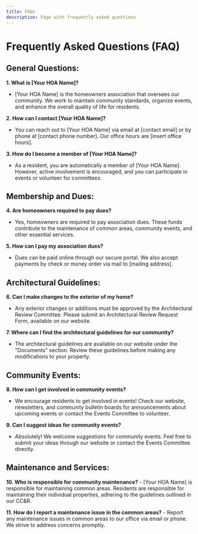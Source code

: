 ```yaml
---
title: FAQs
description: Page with frequently asked questions
---
```


# Frequently Asked Questions (FAQ)

## General Questions:

**1. What is [Your HOA Name]?**
   - [Your HOA Name] is the homeowners association that oversees our community. We work to maintain community standards, organize events, and enhance the overall quality of life for residents.

**2. How can I contact [Your HOA Name]?**
   - You can reach out to [Your HOA Name] via email at [contact email] or by phone at [contact phone number]. Our office hours are [insert office hours].

**3. How do I become a member of [Your HOA Name]?**
   - As a resident, you are automatically a member of [Your HOA Name]. However, active involvement is encouraged, and you can participate in events or volunteer for committees.

## Membership and Dues:

**4. Are homeowners required to pay dues?**
   - Yes, homeowners are required to pay association dues. These funds contribute to the maintenance of common areas, community events, and other essential services.

**5. How can I pay my association dues?**
   - Dues can be paid online through our secure portal. We also accept payments by check or money order via mail to [mailing address].

## Architectural Guidelines:

**6. Can I make changes to the exterior of my home?**
   - Any exterior changes or additions must be approved by the Architectural Review Committee. Please submit an Architectural Review Request Form, available on our website.

**7. Where can I find the architectural guidelines for our community?**
   - The architectural guidelines are available on our website under the "Documents" section. Review these guidelines before making any modifications to your property.

## Community Events:

**8. How can I get involved in community events?**
   - We encourage residents to get involved in events! Check our website, newsletters, and community bulletin boards for announcements about upcoming events or contact the Events Committee to volunteer.

**9. Can I suggest ideas for community events?**
   - Absolutely! We welcome suggestions for community events. Feel free to submit your ideas through our website or contact the Events Committee directly.

## Maintenance and Services:

**10. Who is responsible for community maintenance?**
    - [Your HOA Name] is responsible for maintaining common areas. Residents are responsible for maintaining their individual properties, adhering to the guidelines outlined in our CC&R.

**11. How do I report a maintenance issue in the common areas?**
    - Report any maintenance issues in common areas to our office via email or phone. We strive to address concerns promptly.
